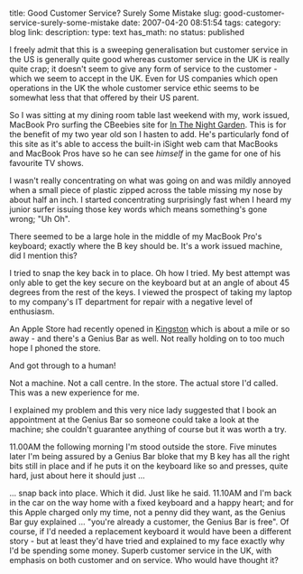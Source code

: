 title: Good Customer Service? Surely Some Mistake
slug: good-customer-service-surely-some-mistake
date: 2007-04-20 08:51:54
tags: 
category: blog
link: 
description: 
type: text
has_math: no
status: published

I freely admit that this is a sweeping generalisation but customer service in the US is generally quite good whereas customer service in the UK is really quite crap; it doesn't seem to give any form of service to the customer - which we seem to accept in the UK. Even for US companies which open operations in the UK the whole customer service ethic seems to be somewhat less that that offered by their US parent.

So I was sitting at my dining room table last weekend with my, work issued, MacBook Pro surfing the CBeebies site for [In The Night Garden](https://www.bbc.co.uk/cbeebies/inthenightgarden/ "https://www.bbc.co.uk/cbeebies/inthenightgarden/"). This is for the benefit of my two year old son I hasten to add. He's particularly fond of this site as it's able to access the built-in iSight web cam that MacBooks and MacBook Pros have so he can see *himself* in the game for one of his favourite TV shows.

<!-- TEASER_END -->

I wasn't really concentrating on what was going on and was mildly annoyed when a small piece of plastic zipped across the table missing my nose by about half an inch. I started concentrating surprisingly fast when I heard my junior surfer issuing those key words which means something's gone wrong; "Uh Oh".

There seemed to be a large hole in the middle of my MacBook Pro's keyboard; exactly where the B key should be. It's a work issued machine, did I mention this?

I tried to snap the key back in to place. Oh how I tried. My best attempt was only able to get the key secure on the keyboard but at an angle of about 45 degrees from the rest of the keys. I viewed the prospect of taking my laptop to my company's IT department for repair with a negative level of enthusiasm.

An Apple Store had recently opened in [Kingston](https://www.apple.com/uk/retail/bentallcentre/week/20070415.html "https://www.apple.com/uk/retail/bentallcentre/week/20070415.html") which is about a mile or so away - and there's a Genius Bar as well. Not really holding on to too much hope I phoned the store.


And got through to a human!


Not a machine. Not a call centre. In the store. The actual store I'd called. This was a new experience for me.

I explained my problem and this very nice lady suggested that I book an appointment at the Genius Bar so someone could take a look at the machine; she couldn't guarantee anything of course but it was worth a try.

11.00AM the following morning I'm stood outside the store. Five minutes later I'm being assured by a Genius Bar bloke that my B key has all the right bits still in place and if he puts it on the keyboard like so and presses, quite hard, just about here it should just ...

... snap back into place. Which it did. Just like he said.
11.10AM and I'm back in the car on the way home with a fixed keyboard and a happy heart; and for this Apple charged only my time, not a penny did they want, as the Genius Bar guy explained ... "you're already a customer, the Genius Bar is free". Of course, if I'd needed a replacement keyboard it would have been a different story - but at least they'd have tried and explained to my face exactly why I'd be spending some money.
Superb customer service in the UK, with emphasis on both customer and on service. Who would have thought it?

